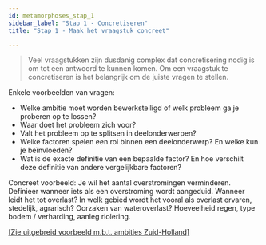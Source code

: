 ```yaml
---
id: metamorphoses_stap_1
sidebar_label: "Stap 1 - Concretiseren"
title: "Stap 1 - Maak het vraagstuk concreet"

---
```


> Veel vraagstukken zijn dusdanig complex dat concretisering nodig is om tot een antwoord te kunnen komen. Om een vraagstuk te concretiseren is het belangrijk om de juiste vragen te stellen. 

Enkele voorbeelden van vragen:
+ Welke ambitie moet worden bewerkstelligd of welk probleem ga je proberen op te lossen?
+ Waar doet het probleem zich voor?
+ Valt het probleem op te splitsen in deelonderwerpen?
+ Welke factoren spelen een rol binnen een deelonderwerp? En welke kun je beïnvloeden?
+ Wat is de exacte definitie van een bepaalde factor? En hoe verschilt deze definitie van andere vergelijkbare factoren?

Concreet voorbeeld: Je wil het aantal overstromingen verminderen. Definieer wanneer iets als een overstroming wordt aangeduid. Wanneer leidt het tot overlast? In welk gebied wordt het vooral als overlast ervaren, stedelijk, agrarisch? Oorzaken van wateroverlast? Hoeveelheid regen, type bodem / verharding, aanleg riolering.

[[Zie uitgebreid voorbeeld m.b.t. ambities Zuid-Holland]]( metamorphoses_opzet.md)
